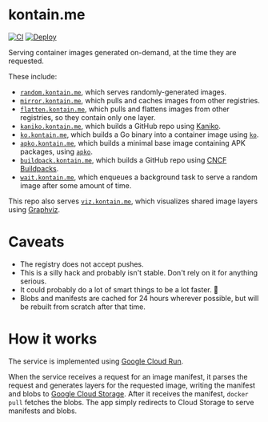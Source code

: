 # kontain.me

[![CI](https://github.com/imjasonh/kontain.me/actions/workflows/ci.yaml/badge.svg?event=push)](https://github.com/imjasonh/kontain.me/actions/workflows/ci.yaml)
[![Deploy](https://github.com/imjasonh/kontain.me/actions/workflows/deploy.yaml/badge.svg)](https://github.com/imjasonh/kontain.me/actions/workflows/deploy.yaml)

Serving container images generated on-demand, at the time they are requested.

These include:

* [`random.kontain.me`](./cmd/random), which serves randomly-generated images.
* [`mirror.kontain.me`](./cmd/mirror), which pulls and caches images from other registries.
* [`flatten.kontain.me`](./cmd/flatten), which pulls and flattens images from other registries,
  so they contain only one layer.
* [`kaniko.kontain.me`](./cmd/kaniko), which builds a GitHub repo using
  [Kaniko](https://github.com/GoogleContainerTools/kaniko).
* [`ko.kontain.me`](./cmd/ko), which builds a Go binary into a container image using
  [`ko`](https://github.com/google/ko).
* [`apko.kontain.me`](./cmd/apko), which builds a minimal base image containing
  APK packages, using [`apko`](https://apko.dev).
* [`buildpack.kontain.me`](./cmd/buildpack), which builds a GitHub repo using [CNCF
  Buildpacks](https://buildpacks.io).
* [`wait.kontain.me`](./cmd/wait), which enqueues a background task to serve a
  random image after some amount of time.

This repo also serves [`viz.kontain.me`](./cmd/viz), which visualizes shared
image layers using [Graphviz](https://graphviz.org/).

# Caveats

* The registry does not accept pushes.
* This is a silly hack and probably isn't stable. Don't rely on it for anything
  serious.
* It could probably do a lot of smart things to be a lot faster. 🤷
* Blobs and manifests are cached for 24 hours wherever possible, but will be
  rebuilt from scratch after that time.

# How it works

The service is implemented using [Google Cloud
Run](https://cloud.google.com/run).

When the service receives a request for an image manifest, it parses the
request and generates layers for the requested image, writing the manifest and
blobs to [Google Cloud Storage](https://cloud.google.com/storage/). After it
receives the manifest, `docker pull` fetches the blobs. The app simply
redirects to Cloud Storage to serve manifests and blobs.
